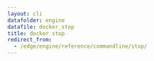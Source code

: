 ```yaml
---
layout: cli
datafolder: engine
datafile: docker_stop
title: docker stop
redirect_from:
  - /edge/engine/reference/commandline/stop/
---
```

